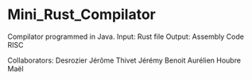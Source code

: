 # Mini_Rust_Compilator

Compilator programmed in Java.
Input: Rust file
Output: Assembly Code RISC

Collaborators:
Desrozier Jérôme
Thivet Jérémy
Benoit Aurélien
Houbre Maël
